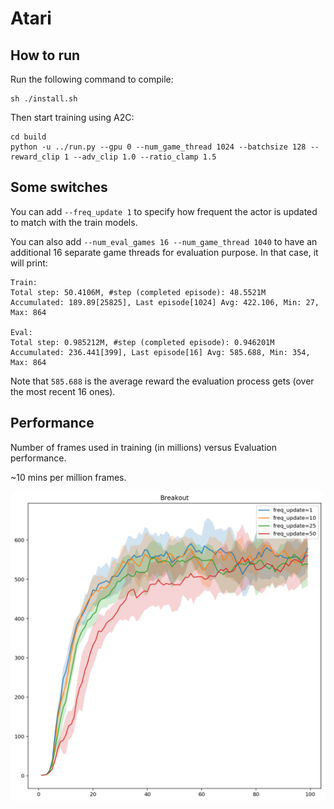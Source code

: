 Atari
==============

How to run
----------

Run the following command to compile:
```
sh ./install.sh
```

Then start training using A2C:
```
cd build
python -u ../run.py --gpu 0 --num_game_thread 1024 --batchsize 128 --reward_clip 1 --adv_clip 1.0 --ratio_clamp 1.5
```

Some switches
-------------

You can add `--freq_update 1` to specify how frequent the actor is updated to match with the train models.

You can also add `--num_eval_games 16 --num_game_thread 1040` to have an additional 16 separate game threads for evaluation purpose. In that case, it will print:
```
Train:
Total step: 50.4106M, #step (completed episode): 48.5521M
Accumulated: 189.89[25825], Last episode[1024] Avg: 422.106, Min: 27, Max: 864

Eval:
Total step: 0.985212M, #step (completed episode): 0.946201M
Accumulated: 236.441[399], Last episode[16] Avg: 585.688, Min: 354, Max: 864
```
Note that `585.688` is the average reward the evaluation process gets (over the most recent 16 ones). 

Performance
-----------

Number of frames used in training (in millions) versus Evaluation performance.

~10 mins per million frames. 

![Breakout Performance](imgs/breakout.png "")

